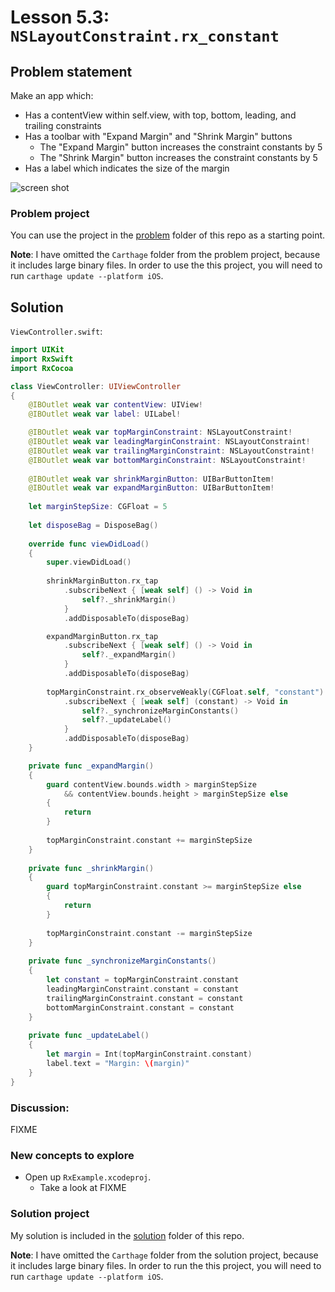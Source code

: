 # Lesson 5.3: `NSLayoutConstraint.rx_constant`

## Problem statement

Make an app which:

* Has a contentView within self.view, with top, bottom, leading, and trailing constraints
* Has a toolbar with "Expand Margin" and "Shrink Margin" buttons
  * The "Expand Margin" button increases the constraint constants by 5
  * The "Shrink Margin" button increases the constraint constants by 5
* Has a label which indicates the size of the margin

![screen shot](https://raw.githubusercontent.com/pepaslabs/LearningRxSwift/master/lesson5.3_rx_constant/.media/Screen%20Shot%202015-11-28%20at%208.49.17%20PM.png)

### Problem project

You can use the project in the [problem](problem) folder of this repo as a starting point.

**Note**: I have omitted the `Carthage` folder from the problem project, because it includes large binary files.  In order to use the this project, you will need to run `carthage update --platform iOS`.

## Solution

`ViewController.swift`:

```swift
import UIKit
import RxSwift
import RxCocoa

class ViewController: UIViewController
{
    @IBOutlet weak var contentView: UIView!
    @IBOutlet weak var label: UILabel!

    @IBOutlet weak var topMarginConstraint: NSLayoutConstraint!
    @IBOutlet weak var leadingMarginConstraint: NSLayoutConstraint!
    @IBOutlet weak var trailingMarginConstraint: NSLayoutConstraint!
    @IBOutlet weak var bottomMarginConstraint: NSLayoutConstraint!
    
    @IBOutlet weak var shrinkMarginButton: UIBarButtonItem!
    @IBOutlet weak var expandMarginButton: UIBarButtonItem!
    
    let marginStepSize: CGFloat = 5
    
    let disposeBag = DisposeBag()
    
    override func viewDidLoad()
    {
        super.viewDidLoad()
        
        shrinkMarginButton.rx_tap
            .subscribeNext { [weak self] () -> Void in
                self?._shrinkMargin()
            }
            .addDisposableTo(disposeBag)

        expandMarginButton.rx_tap
            .subscribeNext { [weak self] () -> Void in
                self?._expandMargin()
            }
            .addDisposableTo(disposeBag)
        
        topMarginConstraint.rx_observeWeakly(CGFloat.self, "constant")
            .subscribeNext { [weak self] (constant) -> Void in
                self?._synchronizeMarginConstants()
                self?._updateLabel()
            }
            .addDisposableTo(disposeBag)
    }

    private func _expandMargin()
    {
        guard contentView.bounds.width > marginStepSize
            && contentView.bounds.height > marginStepSize else
        {
            return
        }
        
        topMarginConstraint.constant += marginStepSize
    }
    
    private func _shrinkMargin()
    {
        guard topMarginConstraint.constant >= marginStepSize else
        {
            return
        }
        
        topMarginConstraint.constant -= marginStepSize
    }
    
    private func _synchronizeMarginConstants()
    {
        let constant = topMarginConstraint.constant
        leadingMarginConstraint.constant = constant
        trailingMarginConstraint.constant = constant
        bottomMarginConstraint.constant = constant
    }
    
    private func _updateLabel()
    {
        let margin = Int(topMarginConstraint.constant)
        label.text = "Margin: \(margin)"
    }
}
```

### Discussion:

FIXME

### New concepts to explore

* Open up `RxExample.xcodeproj`.
  * Take a look at FIXME

### Solution project

My solution is included in the [solution](solution) folder of this repo.

**Note**: I have omitted the `Carthage` folder from the solution project, because it includes large binary files.  In order to run the this project, you will need to run `carthage update --platform iOS`.

